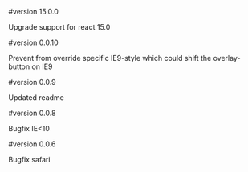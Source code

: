 #version 15.0.0

Upgrade support for react 15.0

#version 0.0.10

Prevent from override specific IE9-style which could shift the overlay-button on IE9

#version 0.0.9

Updated readme

#version 0.0.8

Bugfix IE<10

#version 0.0.6

Bugfix safari